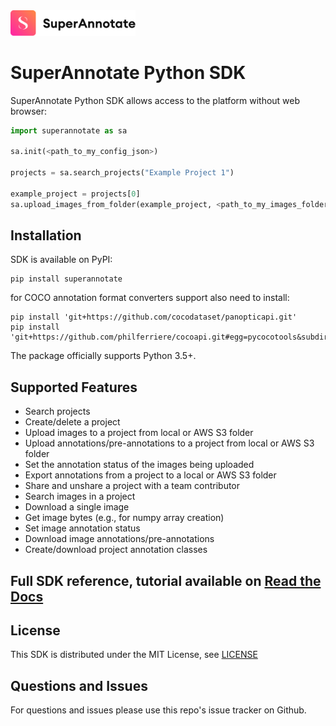 <img src="./docs/source/sa_logo.png" width="200">

# SuperAnnotate Python SDK

SuperAnnotate Python SDK allows access to the platform without
 web browser:

```python
import superannotate as sa

sa.init(<path_to_my_config_json>)

projects = sa.search_projects("Example Project 1")

example_project = projects[0]
sa.upload_images_from_folder(example_project, <path_to_my_images_folder>)
```

## Installation

SDK is available on PyPI:
 
```console
pip install superannotate
```

for COCO annotation format converters support also need to install:

```console
pip install 'git+https://github.com/cocodataset/panopticapi.git'
pip install 'git+https://github.com/philferriere/cocoapi.git#egg=pycocotools&subdirectory=PythonAPI'
```


The package officially supports Python 3.5+.

## Supported Features

- Search projects
- Create/delete a project
- Upload images to a project from local or AWS S3 folder
- Upload annotations/pre-annotations to a project from local or AWS S3 folder
- Set the annotation status of the images being uploaded
- Export annotations from a project to a local or AWS S3 folder
- Share and unshare a project with a team contributor
- Search images in a project
- Download a single image
- Get image bytes (e.g., for numpy array creation)
- Set image annotation status
- Download image annotations/pre-annotations
- Create/download project annotation classes

## Full SDK reference, tutorial available on [Read the Docs](https://superannotate.readthedocs.io)

## License

This SDK is distributed under the MIT License, see [LICENSE](./LICENSE)

## Questions and Issues

For questions and issues please use this repo's issue tracker on Github.
